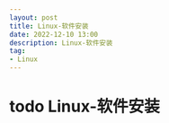 ```yaml
---
layout: post
title: Linux-软件安装
date: 2022-12-10 13:00
description: Linux-软件安装
tag:
- Linux
---
```


# todo Linux-软件安装